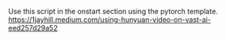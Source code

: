 Use this script in the onstart section using the pytorch template.  
https://1jayhill.medium.com/using-hunyuan-video-on-vast-ai-eed257d29a52
